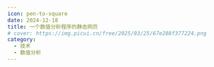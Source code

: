 ```yaml
---
icon: pen-to-square
date: 2024-12-18
title: 一个数值分析程序的静态网页
# cover: https://img.picui.cn/free/2025/03/25/67e288f377224.png
category:
  - 技术
  - 数值分析
---
```


<SiteInfo
  name="数值分析计算程序"
  desc="算法自己写的，未依赖AI。现在已经转换为静态网页可供访问。"
  url="https://because66666.github.io/lagrange_interpolation_formula/"
  repo="https://github.com/Because66666/lagrange_interpolation_formula"
  preview="https://s21.ax1x.com/2025/03/31/pEy9m4K.jpg"
/>
